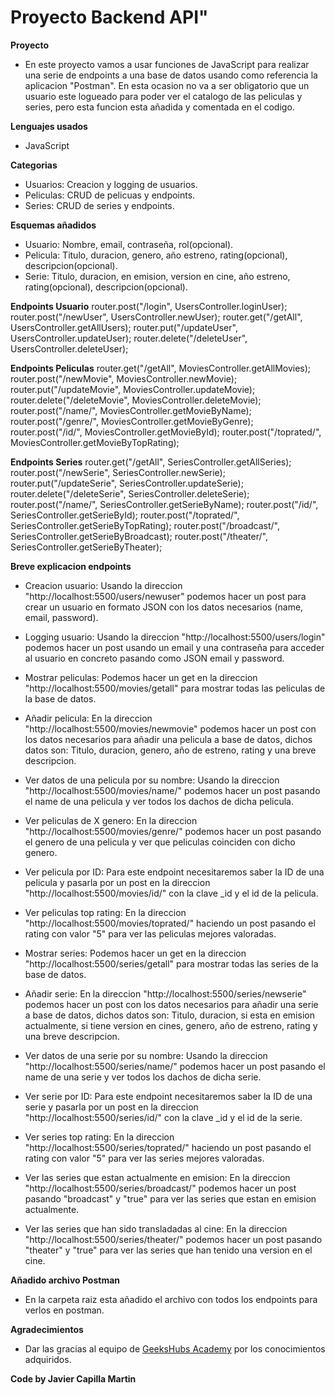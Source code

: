 # Proyecto Backend API"
**Proyecto**
- En este proyecto vamos a usar funciones de JavaScript para realizar una serie de endpoints a una base de datos usando como referencia la aplicacion "Postman". En esta ocasion no va a ser obligatorio que un usuario este logueado para poder ver el catalogo de las peliculas y series, pero esta funcion esta añadida y comentada en el codigo.

**Lenguajes usados**
- JavaScript

**Categorias**
- Usuarios: Creacion y logging de usuarios.
- Peliculas: CRUD de pelicuas y endpoints.
- Series: CRUD de series y endpoints.

**Esquemas añadidos**
- Usuario: Nombre, email, contraseña, rol(opcional).
- Pelicula: Titulo, duracion, genero, año estreno, rating(opcional), descripcion(opcional).
- Serie: Titulo, duracion, en emision, version en cine, año estreno, rating(opcional), descripcion(opcional).

**Endpoints Usuario**
router.post("/login", UsersController.loginUser);
router.post("/newUser", UsersController.newUser);
router.get("/getAll", UsersController.getAllUsers);
router.put("/updateUser", UsersController.updateUser);
router.delete("/deleteUser", UsersController.deleteUser);

**Endpoints Peliculas**
router.get("/getAll", MoviesController.getAllMovies);
router.post("/newMovie", MoviesController.newMovie);
router.put("/updateMovie", MoviesController.updateMovie);
router.delete("/deleteMovie", MoviesController.deleteMovie);
router.post("/name/", MoviesController.getMovieByName);
router.post("/genre/", MoviesController.getMovieByGenre);
router.post("/id/", MoviesController.getMovieById);
router.post("/toprated/", MoviesController.getMovieByTopRating);

**Endpoints Series**
router.get("/getAll", SeriesController.getAllSeries);
router.post("/newSerie", SeriesController.newSerie);
router.put("/updateSerie", SeriesController.updateSerie);
router.delete("/deleteSerie", SeriesController.deleteSerie);
router.post("/name/", SeriesController.getSerieByName);
router.post("/id/", SeriesController.getSerieById);
router.post("/toprated/", SeriesController.getSerieByTopRating);
router.post("/broadcast/", SeriesController.getSerieByBroadcast);
router.post("/theater/", SeriesController.getSerieByTheater);

**Breve explicacion endpoints**
- Creacion usuario: Usando la direccion "http://localhost:5500/users/newuser" podemos hacer un post para crear un usuario en formato JSON con los datos necesarios (name, email, password).

- Logging usuario: Usando la direccion "http://localhost:5500/users/login" podemos hacer un post usando un email y una contraseña para acceder al usuario en concreto pasando como JSON email y password.

- Mostrar peliculas: Podemos hacer un get en la direccion "http://localhost:5500/movies/getall" para mostrar todas las peliculas de la base de datos.

- Añadir pelicula: En la direccion "http://localhost:5500/movies/newmovie" podemos hacer un post con los datos necesarios para añadir una pelicula a base de datos, dichos datos son: Titulo, duracion, genero, año de estreno, rating y una breve descripcion.

- Ver datos de una pelicula por su nombre: Usando la direccion "http://localhost:5500/movies/name/" podemos hacer un post pasando el name de una pelicula y ver todos los dachos de dicha pelicula.

- Ver peliculas de X genero: En la direccion "http://localhost:5500/movies/genre/" podemos hacer un post pasando el genero de una pelicula y ver que peliculas coinciden con dicho genero.

- Ver pelicula por ID: Para este endpoint necesitaremos saber la ID de una pelicula y pasarla por un post en la direccion "http://localhost:5500/movies/id/" con la clave _id y el id de la pelicula.

- Ver peliculas top rating: En la direccion "http://localhost:5500/movies/toprated/" haciendo un post pasando el rating con valor "5" para ver las peliculas mejores valoradas.

- Mostrar series: Podemos hacer un get en la direccion "http://localhost:5500/series/getall" para mostrar todas las series de la base de datos.

- Añadir serie: En la direccion "http://localhost:5500/series/newserie" podemos hacer un post con los datos necesarios para añadir una serie a base de datos, dichos datos son: Titulo, duracion, si esta en emision actualmente, si tiene version en cines, genero, año de estreno, rating y una breve descripcion.

- Ver datos de una serie por su nombre: Usando la direccion "http://localhost:5500/series/name/" podemos hacer un post pasando el name de una serie y ver todos los dachos de dicha serie.

- Ver serie por ID: Para este endpoint necesitaremos saber la ID de una serie y pasarla por un post en la direccion "http://localhost:5500/series/id/" con la clave _id y el id de la serie.

- Ver series top rating: En la direccion "http://localhost:5500/series/toprated/" haciendo un post pasando el rating con valor "5" para ver las series mejores valoradas.

- Ver las series que estan actualmente en emision: En la direccion "http://localhost:5500/series/broadcast/" podemos hacer un post pasando "broadcast" y "true" para ver las series que estan en emision actualmente.

- Ver las series que han sido transladadas al cine: En la direccion "http://localhost:5500/series/theater/" podemos hacer un post pasando "theater" y "true" para ver las series que han tenido una version en el cine.

**Añadido archivo Postman**
- En la carpeta raiz esta añadido el archivo con todos los endpoints para verlos en postman.

**Agradecimientos**
- Dar las gracias al equipo de <a href="https://geekshubsacademy.com/">GeeksHubs Academy</a> por los conocimientos adquiridos.

**Code by Javier Capilla Martin**
